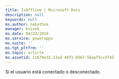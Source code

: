 ```yaml
---
title: IsOffline | Microsoft Docs
description: null
keywords: null
ms.author: nabuthuk
manager: kvivek
ms.date: 04/23/2019
ms.service: powerapps
ms.suite: ''
ms.tgt_pltfrm: ''
ms.topic: article
ms.assetid: 11679e32-23ed-4971-9367-56aef5cc5f45
---
```


Si el usuario está conectado o desconectado.
